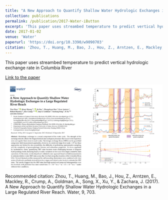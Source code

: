 ```yaml
---
title: "A New Approach to Quantify Shallow Water Hydrologic Exchanges in a Large Regulated River Reach"
collection: publications
permalink: /publication/2017-Water-iButton
excerpt: 'This paper uses streambed temperature to predict vertical hydrologic exchange rate in Columbia River'
date: 2017-01-02
venue: 'Water'
paperurl: 'https://doi.org/10.3390/w9090703'
citation: 'Zhou, T., Huang, M., Bao, J., Hou, Z., Arntzen, E., Mackley, R., Crump, A., Goldman, A., Song, X., Xu, Y., &amp; Zachara, J. (2017). A New Approach to Quantify Shallow Water Hydrologic Exchanges in a Large Regulated River Reach. Water, 9, 703.'
---
```

This paper uses streambed temperature to predict vertical hydrologic exchange rate in Columbia River

[Link to the paper](https://doi.org/10.3390/w9090703)

![image](../images/papers/2017-Water-iButton.png)

Recommended citation: Zhou, T., Huang, M., Bao, J., Hou, Z., Arntzen, E., Mackley, R., Crump, A., Goldman, A., Song, X., Xu, Y., & Zachara, J. (2017). A New Approach to Quantify Shallow Water Hydrologic Exchanges in a Large Regulated River Reach. Water, 9, 703.